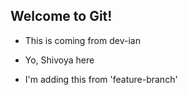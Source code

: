 ## Welcome to Git!

- This is coming from dev-ian


- Yo, Shivoya here

- I'm adding this from 'feature-branch'